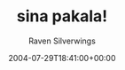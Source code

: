 ---
title: 'sina pakala!'
posts: 1
hash: 't252'
author: 'Raven Silverwings'
date: 2004-07-29T18:41:00+00:00
sources:
  - http://forums.tokipona.org/viewtopic.php%3Ft=252.html
---